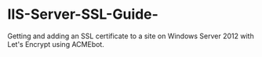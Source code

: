 # IIS-Server-SSL-Guide-
Getting and adding an SSL certificate to a site on Windows Server 2012 with Let's Encrypt using ACMEbot.
